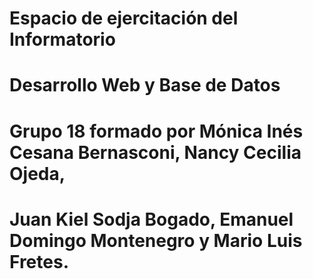 # Espacio de ejercitación del Informatorio
# Desarrollo Web y Base de Datos
# Grupo 18 formado por Mónica Inés Cesana Bernasconi, Nancy Cecilia Ojeda,
# Juan Kiel Sodja Bogado, Emanuel Domingo Montenegro y Mario Luis	Fretes.
